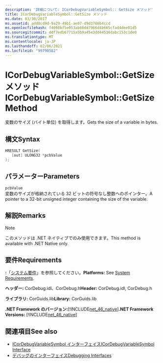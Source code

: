 ```yaml
---
description: '詳細について: ICorDebugVariableSymbol:: GetSize メソッド'
title: ICorDebugVariableSymbol::GetSize メソッド
ms.date: 03/30/2017
ms.assetid: add0cd9d-9a29-49b1-ae07-d9d3786b4ccd
ms.openlocfilehash: f4098bf5e053ab66dd7966d4b665cfad4dee01d5
ms.sourcegitcommit: ddf7edb67715a5b9a45e3dd44536dabc153c1de0
ms.translationtype: MT
ms.contentlocale: ja-JP
ms.lasthandoff: 02/06/2021
ms.locfileid: "99790582"
---
```

# <a name="icordebugvariablesymbolgetsize-method"></a><span data-ttu-id="315e2-103">ICorDebugVariableSymbol::GetSize メソッド</span><span class="sxs-lookup"><span data-stu-id="315e2-103">ICorDebugVariableSymbol::GetSize Method</span></span>

<span data-ttu-id="315e2-104">変数のサイズ (バイト単位) を取得します。</span><span class="sxs-lookup"><span data-stu-id="315e2-104">Gets the size of a variable in bytes.</span></span>  
  
## <a name="syntax"></a><span data-ttu-id="315e2-105">構文</span><span class="sxs-lookup"><span data-stu-id="315e2-105">Syntax</span></span>  
  
```cpp  
HRESULT GetSize(  
   [out] ULONG32 *pcbValue  
);  
```  
  
## <a name="parameters"></a><span data-ttu-id="315e2-106">パラメーター</span><span class="sxs-lookup"><span data-stu-id="315e2-106">Parameters</span></span>  

 `pcbValue`  
 <span data-ttu-id="315e2-107">変数のサイズが格納されている 32 ビットの符号なし整数へのポインター。</span><span class="sxs-lookup"><span data-stu-id="315e2-107">A pointer to a 32-bit unsigned integer containing the size of the variable.</span></span>  
  
## <a name="remarks"></a><span data-ttu-id="315e2-108">解説</span><span class="sxs-lookup"><span data-stu-id="315e2-108">Remarks</span></span>  
  
> [!NOTE]
> <span data-ttu-id="315e2-109">このメソッドは .NET ネイティブでのみ使用できます。</span><span class="sxs-lookup"><span data-stu-id="315e2-109">This method is available with .NET Native only.</span></span>  
  
## <a name="requirements"></a><span data-ttu-id="315e2-110">要件</span><span class="sxs-lookup"><span data-stu-id="315e2-110">Requirements</span></span>  

 <span data-ttu-id="315e2-111">**:**「[システム要件](../../get-started/system-requirements.md)」を参照してください。</span><span class="sxs-lookup"><span data-stu-id="315e2-111">**Platforms:** See [System Requirements](../../get-started/system-requirements.md).</span></span>  
  
 <span data-ttu-id="315e2-112">**ヘッダー:** CorDebug.idl、CorDebug.h</span><span class="sxs-lookup"><span data-stu-id="315e2-112">**Header:** CorDebug.idl, CorDebug.h</span></span>  
  
 <span data-ttu-id="315e2-113">**ライブラリ:** CorGuids.lib</span><span class="sxs-lookup"><span data-stu-id="315e2-113">**Library:** CorGuids.lib</span></span>  
  
 <span data-ttu-id="315e2-114">**.NET Framework のバージョン:**[!INCLUDE[net_46_native](../../../../includes/net-46-native-md.md)]</span><span class="sxs-lookup"><span data-stu-id="315e2-114">**.NET Framework Versions:** [!INCLUDE[net_46_native](../../../../includes/net-46-native-md.md)]</span></span>  
  
## <a name="see-also"></a><span data-ttu-id="315e2-115">関連項目</span><span class="sxs-lookup"><span data-stu-id="315e2-115">See also</span></span>

- [<span data-ttu-id="315e2-116">ICorDebugVariableSymbol インターフェイス</span><span class="sxs-lookup"><span data-stu-id="315e2-116">ICorDebugVariableSymbol Interface</span></span>](icordebugvariablesymbol-interface.md)
- [<span data-ttu-id="315e2-117">デバッグのインターフェイス</span><span class="sxs-lookup"><span data-stu-id="315e2-117">Debugging Interfaces</span></span>](debugging-interfaces.md)
